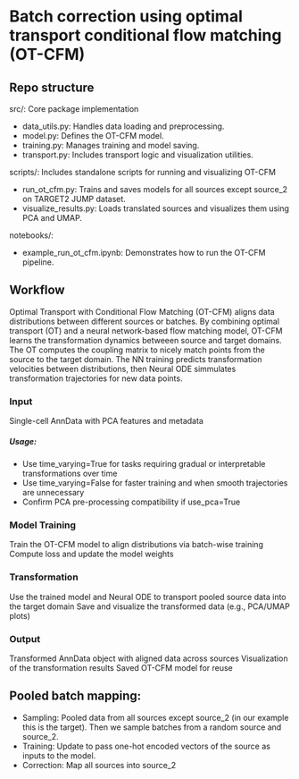 # Batch correction using optimal transport conditional flow matching (OT-CFM)

## Repo structure

src/: Core package implementation
* data_utils.py: Handles data loading and preprocessing.
* model.py: Defines the OT-CFM model.
* training.py: Manages training and model saving.
* transport.py: Includes transport logic and visualization utilities.

scripts/: Includes standalone scripts for running and visualizing OT-CFM 
* run_ot_cfm.py:  Trains and saves models for all sources except source_2 on TARGET2 JUMP dataset.
* visualize_results.py: Loads translated sources and visualizes them using PCA and UMAP.

notebooks/: 
* example_run_ot_cfm.ipynb: Demonstrates how to run the OT-CFM pipeline.

## Workflow
Optimal Transport with Conditional Flow Matching (OT-CFM) aligns data distributions between different sources or batches. By combining optimal transport (OT) and a neural network-based flow matching model, OT-CFM learns the transformation dynamics betweeen source and target domains. The OT computes the coupling matrix to nicely match points from the source to the target domain. The NN training predicts transformation velocities between distributions, then Neural ODE simmulates transformation trajectories for new data points.

### Input
Single-cell AnnData with PCA features and metadata

##### Usage: 
* Use time_varying=True for tasks requiring gradual or interpretable transformations over time
* Use time_varying=False for faster training and when smooth trajectories are unnecessary
* Confirm PCA pre-processing compatibility if use_pca=True

### Model Training
Train the OT-CFM model to align distributions via batch-wise training
Compute loss and update the model weights

### Transformation
Use the trained model and Neural ODE to transport pooled source data into the target domain
Save and visualize the transformed data (e.g., PCA/UMAP plots)

### Output
Transformed AnnData object with aligned data across sources
Visualization of the transformation results
Saved OT-CFM model for reuse

## Pooled batch mapping:
* Sampling: Pooled data from all sources except source_2 (in our example this is the target). Then we sample batches from a random source and source_2.
* Training: Update to pass one-hot encoded vectors of the source as inputs to the model.
* Correction: Map all sources into source_2
